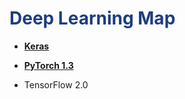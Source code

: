 <h1 style='color:#1E3D7F'>Deep Learning Map</h1>

<div style='width:1000px;margin:auto'>

<ul>
<li><p><a href="file:///media/mosaab/Volume/Personal/Development/Courses%20Docs/Data%20Science/00_Code/markdown/2_Deep%20Learning/0_html/0_DL_root.html"><b>Keras</b></a> </p></li>

<li><p><a href="file:///media/mosaab/Volume/Personal/Development/Courses%20Docs/Data%20Science/00_Code/markdown/2_Deep%20Learning/0_html/pytorch/0_Torch_Root.html"><b>PyTorch 1.3</b></a> </p></li>

<li>TensorFlow 2.0</li>

</ul>
</div>
